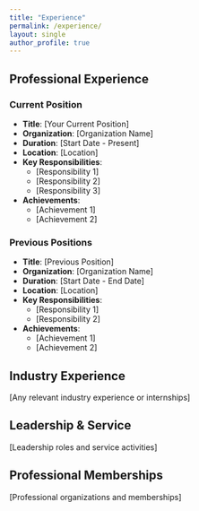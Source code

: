 ```yaml
---
title: "Experience"
permalink: /experience/
layout: single
author_profile: true
---
```


## Professional Experience

### Current Position
- **Title**: [Your Current Position]
- **Organization**: [Organization Name]
- **Duration**: [Start Date - Present]
- **Location**: [Location]
- **Key Responsibilities**:
  - [Responsibility 1]
  - [Responsibility 2]
  - [Responsibility 3]
- **Achievements**:
  - [Achievement 1]
  - [Achievement 2]

### Previous Positions
- **Title**: [Previous Position]
- **Organization**: [Organization Name]
- **Duration**: [Start Date - End Date]
- **Location**: [Location]
- **Key Responsibilities**:
  - [Responsibility 1]
  - [Responsibility 2]
- **Achievements**:
  - [Achievement 1]
  - [Achievement 2]

## Industry Experience

[Any relevant industry experience or internships]

## Leadership & Service

[Leadership roles and service activities]

## Professional Memberships

[Professional organizations and memberships] 